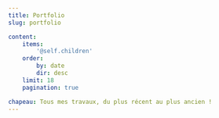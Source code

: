 ```yaml
---
title: Portfolio
slug: portfolio

content:
    items:
        '@self.children'
    order:
        by: date
        dir: desc
    limit: 18
    pagination: true

chapeau: Tous mes travaux, du plus récent au plus ancien !
---
```

